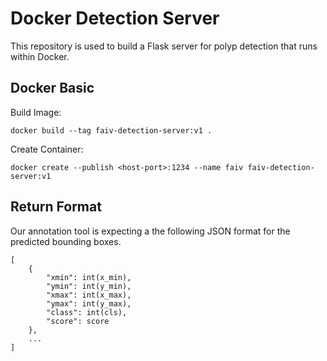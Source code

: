 # Docker Detection Server

This repository is used to build a Flask server for polyp detection that runs within Docker. 

## Docker Basic

Build Image:

`docker build --tag faiv-detection-server:v1 .`

Create Container:

`docker create --publish <host-port>:1234 --name faiv faiv-detection-server:v1`

## Return Format

Our annotation tool is expecting a the following JSON format for the predicted bounding boxes.

````
[
    {
        "xmin": int(x_min),
        "ymin": int(y_min),
        "xmax": int(x_max),
        "ymax": int(y_max),
        "class": int(cls),
        "score": score
    },
    ...
]
````
